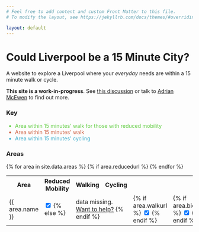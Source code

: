 ```yaml
---
# Feel free to add content and custom Front Matter to this file.
# To modify the layout, see https://jekyllrb.com/docs/themes/#overriding-theme-defaults

layout: default
---
```

<div id="sidebar">
  <h1>Could Liverpool be a 15 Minute City?</h1>
  <p>A website to explore a Liverpool where your <em>everyday</em> needs are within a 15 minute walk or cycle.</p>
  <p><strong>This site is a work-in-progress</strong>.  See <a href="https://github.com/Liverpool-UK/somebody-should/issues/35">this discussion</a> or talk to <a href="https://twitter.com/amcewen">Adrian McEwen</a> to find out more.</p>
  <h3>Key</h3>
  <ul>
    <li style="color: #5ecc3f">Area within 15 minutes' walk for those with reduced mobility</li>
    <li style="color: #cc5e3f">Area within 15 minutes' walk</li>
    <li style="color: #3fadcc">Area within 15 minutes' cycling</li>
  </ul>
  <h3>Areas</h3>
  <table id="area-grid">
    <tr>
      <th>Area</th>
      <th class="toggle-target" onclick="toggleClass('reduced')">Reduced Mobility</th>
      <th class="toggle-target" onclick="toggleClass('walk')">Walking</th>
      <th class="toggle-target" onclick="toggleClass('bicycle')">Cycling</th>
    </tr>
  {% for area in site.data.areas %}
    <tr>
      <td class="toggle-target" onclick="toggleClass('{{ area.name }}')">{{ area.name }}</td>
      {% if area.reducedurl %}
      <td class="toggle reduced">
        <input onchange="updateIsochroneVisibility()" type="checkbox" checked="true" name="{{ area.name }}-reduced" id="check-{{ area.name }}-reduced" class="check-reduced check-{{ area.name }}" />
      {% else %}
      <td colspan="3" class="data-missing">data missing. <a href="https://github.com/Liverpool-UK/15-minute-city/issues/4">Want to help?</a>
      {% endif %}
      </td>
      <td class="toggle walk">
      {% if area.walkurl %}
        <input onchange="updateIsochroneVisibility()" type="checkbox" checked="true" name="{{ area.name }}-walk" id="check-{{ area.name }}-walk" class="check-walk check-{{ area.name }}" />
      {% endif %}
      </td>
      <td class="toggle bicycle">
      {% if area.bicycleurl %}
        <input onchange="updateIsochroneVisibility()" type="checkbox" checked="true" name="{{ area.name }}-bicycle" id="check-{{ area.name }}-bicycle" class="check-bicycle check-{{ area.name }}" />
      {% endif %}
      </td>
    </tr>
  {% endfor %}
  </table>
</div>
<div id="mainmap">
</div>
<script>
  var hiddenStyle = {
    "color": "#00000000",
    "weight": 0,
    "opacity": 0
  };
  var reducedStyle = {
    "color": "#5ecc3f",
    "weight": 1.5,
    "opacity": 0.85
  };
  var walkingStyle = {
    //"color": "#ff7800",
    "color": "#cc5e3f",
    "weight": 1.5,
    "opacity": 0.85
  };
  var bikingStyle = {
    "color": "#3fadcc",
    "weight": 1.5,
    "opacity": 0.65
  };
  var travelTypes = ["walk", "bicycle", "reduced"];
  var travelTypeStyles = {
    "bicycle": bikingStyle,
    "walk": walkingStyle,
    "reduced": reducedStyle
  };
  var mainMap;
  var areas = {% data_to_json areas %};

  // Read the state of the checkboxes and set the isocrhone visibility accordingly
  function updateIsochroneVisibility() {
    areas.forEach(function(a) {
      setIsochroneVisibility(a.reducedlayer, a.name, 'reduced');
      setIsochroneVisibility(a.walklayer, a.name, 'walk');
      setIsochroneVisibility(a.bicyclelayer, a.name, 'bicycle');
    });
  }
  // Show/hide the given isochrone based on its checkbox state
  function setIsochroneVisibility(layer, area, tt) {
    if (layer) {
      var checkbox = document.getElementById('check-'+area+'-'+tt);
      if (checkbox.checked) {
        // Turn it on
        layer.setStyle(travelTypeStyles[tt]);
      } else {
        // Hide the layer
        layer.setStyle(hiddenStyle);
      }
    }
  }
  function toggleClass(tt) {
    var checkboxes = document.getElementsByClassName('check-'+tt);
    // Toggle based on whatever state the first one has
    var newState = !checkboxes[0].checked;
    for (var i =0; i < checkboxes.length; i++) {
      checkboxes[i].checked = newState;
    }
    updateIsochroneVisibility();
  }
  window.onload = function() {
    mainMap = L.map('mainmap').setView([53.4105095,-2.9704659], 12)
    var mapLink = '<a href="http://openstreetmap.org">OpenStreetMap</a>';
    var ocmlink = '<a href="http://thunderforest.com/">Thunderforest</a>';
    L.tileLayer(
      'https://tile.thunderforest.com/cycle/{z}/{x}/{y}.png?apikey=545d2bceafc34e60af2dd48c5ea3d00c', {
      attribution: '&copy; '+mapLink+' Contributors & '+ocmlink,
      maxZoom: 18,
      }).addTo(mainMap);
    // Load the isochrones
    travelTypes.forEach(function(tt) {
      for (var i =0; i < areas.length; i++) {
        if (areas[i][tt+"url"]) {
          const xhr = new XMLHttpRequest();
          xhr.open('GET', areas[i][tt+"url"]);
          xhr.responseType = 'json';
          xhr.area_idx = i;
          xhr.tt = tt;
          xhr.onload = function(e) {
            if (this.status == 200) {
              areas[this.area_idx][this.tt+"isochrone"] = this.response;
              // Add it to the map
              areas[this.area_idx][this.tt+"layer"] = L.geoJSON(areas[this.area_idx][this.tt+"isochrone"], { style: travelTypeStyles[this.tt] }).addTo(mainMap);
              // FIXME Ideally we'd wait for all of these to load then call this once...
              updateIsochroneVisibility();
            }
          };
          xhr.send();
        }
      }
    });
  }
</script>
